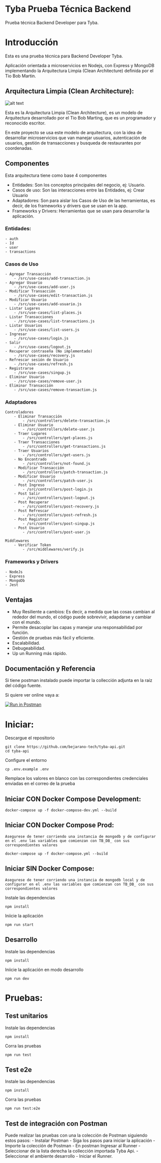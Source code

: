 # Tyba Prueba Técnica Backend

Prueba técnica Backend Developer para Tyba.

# Introducción

Esta es una prueba técnica para Backend Developer Tyba.

Aplicación orientada a microservicios en Nodejs, con Express y MongoDB implementando la Arquitectura Limpia (Clean Architecture) definida por el Tio Bob Martin.

## Arquitectura Limpia (Clean Architecture):

![alt text](https://xurxodev.com/content/images/2016/07/CleanArchitecture-8b00a9d7e2543fa9ca76b81b05066629.jpg)

Esta es la Arquitectura Limpia (Clean Architecture), es un modelo de Arquitectura desarrollado por el Tio Bob Marting, que es un programador y reconocido escritor.

En este proyecto se usa este modelo de arquitectura, con la idea de desarrollar microservicios que van manejar usuarios, autenticación de usuarios, gestión de transacciones y busqueda de restaurantes por coordenadas.

## Componentes

Esta arquitectura tiene como base 4 componentes

- Entidades: Son los conceptos principales del negocio, ej: Usuario.
- Casos de uso: Son las interacciones entre las Entidades, ej: Crear Usuario  
- Adaptadores: Son para aislar los Casos de Uso de las herramientas, es decir, de los frameworks y drivers que se usan en la app.
- Frameworks y Drivers: Herramientas que se usan para desarrollar la aplicación.

### Entidades:
    - auth
    - Id
    - user
    - transactions
### Casos de Uso
    - Agregar Transacción
        - /src/use-cases/add-transaction.js
    - Agregar Usuario
        - /src/use-cases/add-user.js
    - Modificar Transacción
        - /src/use-cases/edit-transaction.js
    - Modificar Usuario
        - /src/use-cases/add-usuario.js
    - Listar Lugares
        - /src/use-cases/list-places.js
    - Listar Transacciones
        - /src/use-cases/list-transactions.js
    - Listar Usuarios
        - /src/use-cases/list-users.js
    - Ingresar
        - /src/use-cases/login.js
    - Salir
        - /src/use-cases/logout.js
    - Recuperar contraseña (No implementado)
        - /src/use-cases/recovery.js
    - Refrescar sesión de Usuario
        - /src/use-cases/refresh.js
    - Registrarse
        - /src/use-cases/singup.js
    - Eliminar Usuario
        - /src/use-cases/remove-user.js
    - Eliminar Transacción
        - /src/use-cases/remove-transaction.js

### Adaptadores
    Controladores
        - Eliminar Transacción
            - /src/controllers/delete-transaction.js
        - Eliminar Usuario
            - /src/controllers/delete-user.js
        - Traer Lugares
            - /src/controllers/get-places.js
        - Traer Transacciones
            - /src/controllers/get-transactions.js
        - Traer Usuarios
            - /src/controllers/get-users.js
        - No Encontrado
            - /src/controllers/not-found.js
        - Modificar Transacción
            - /src/controllers/patch-transaction.js
        - Modificar Usuario
            - /src/controllers/patch-user.js
        - Post Ingreso
            - /src/controllers/post-login.js
        - Post Salir
            - /src/controllers/post-logout.js
        - Post Recuperar
            - /src/controllers/post-recovery.js
        - Post Refrescar
            - /src/controllers/post-refresh.js
        - Post Registrar
            - /src/controllers/post-singup.js
        - Post Usuario
            - /src/controllers/post-user.js

    Middlewares
        - Verificar Token
            - /src/middlewares/verify.js

### Frameworks y Drivers
    - NodeJs
    - Express
    - MongoDb
    - Jest

## Ventajas

- Muy Resiliente a cambios: Es decir, a medida que las cosas cambian al rededor del mundo, el código puede sobrevivir, adapdarse y cambiar con el mundo.
- Permite desacoplar las capas y manejar una responsabilidad por función.
- Gestión de pruebas más fácil y eficiente.
- Escalabilidad.
- Debugeabilidad.
- Up un Running más rápido.

## Documentación y Referencia

Si tiene postman instalado puede importar la collección adjunta en la raíz del código fuente.

Si quiere ver online vaya a:


[![Run in Postman](https://run.pstmn.io/button.svg)](https://app.getpostman.com/run-collection/ce074ab0d68eeccdc1c9#?env%5Btyba%5D=W3sia2V5IjoiUE9SVCIsInZhbHVlIjoiMzAwMCIsImVuYWJsZWQiOnRydWV9LHsia2V5IjoiQkFTRV9VUkwiLCJ2YWx1ZSI6Imh0dHA6Ly9sb2NhbGhvc3QiLCJlbmFibGVkIjp0cnVlfSx7ImtleSI6IkFQSV9ST09UIiwidmFsdWUiOiIvYXBpIiwiZW5hYmxlZCI6dHJ1ZX0seyJrZXkiOiJURVNUX0VNQUlMIiwidmFsdWUiOiJ0eWJhQGV4YW1wbGUuY29tIiwiZW5hYmxlZCI6dHJ1ZX0seyJrZXkiOiJURVNUX1BBU1NXT1JEIiwidmFsdWUiOiJ0ZXN0LXBhc3N3b3JkIiwiZW5hYmxlZCI6dHJ1ZX1d)

# Iniciar:

Descargue el repositorio

```
git clone https://github.com/bejarano-tech/tyba-api.git
cd tyba-api
```

Configure el entorno

```
cp .env.example .env
```

Remplace los valores en blanco con las correspondientes credenciales enviadas en el correo de la prueba

## Iniciar CON Docker Compose Development:

```
docker-compose up -f docker-compose-dev.yml --build
```


## Iniciar CON Docker Compose Prod:

`Asegurese de tener corriendo una instancia de mongodb y de configurar en el .env las variables que comienzan con TB_DB_ con sus correspondientes valores`
```
docker-compose up -f docker-compose.yml --build
```


## Iniciar SIN Docker Compose:

`Asegurese de tener corriendo una instancia de mongodb local y de configurar en el .env las variables que comienzan con TB_DB_ con sus correspondientes valores`

Instale las dependencias
```
npm install
```

Iniicie la aplicación
```
npm run start
```

## Desarrollo

Instale las dependencias
```
npm install
```

Iniicie la aplicación en modo desarrollo
```
npm run dev
```

# Pruebas:

## Test unitarios
Instale las dependencias
```
npm install
```
Corra las pruebas
```
npm run test
```

## Test e2e

Instale las dependencias
```
npm install
```
Corra las pruebas
```
npm run test:e2e
```

## Test de integración con Postman
Puede realizar las pruebas con una la colección de Postman siguiendo estos pasos:
    - Instalar Postman
    - Siga los pasos para iniciar la aplicación
    - Importe la colección de Postman
    - En postman Ingresar al Runner
    - Seleccionar de la lista derecha la collección importada Tyba Api.
    - Seleccionar el ambiente desarrollo
    - Iniciar el Runner.
